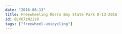 ```yaml
---
date: "2016-08-13"
title: Freewheeling Morro Bay State Park 8-13-2016
id: 8LV67zN2is0
tags: ["freewheel-unicycling"]
---
```


